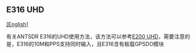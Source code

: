 ## E316 UHD

[[English]](../../../../device_and_usage_manual/ANTSDR_E_Series_Module/ANTSDR_E316_Reference_Manual/AntsdrE316_UHD.html)

有关ANTSDR E316的UHD使用方法，该方法可以参考[E200 UHD](../ANTSDR_E200_Reference_Manual/AntsdrE200_UHD_cn.md)，需要注意的是，E316的10M和PPS支持同时输入，且E316含有板载GPSDO模块